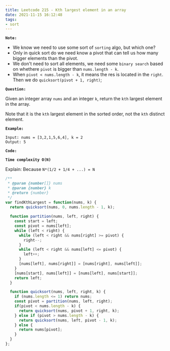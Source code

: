 ```yaml
---
title: Leetcode 215 - Kth largest element in an array
date: 2021-11-15 16:12:48
tags:
- sort
---
```

**`Note:`**
- We know we need to use some sort of `sorting` algo, but which one?
- Only in quick sort do we need know a pivot that can tell us how many bigger elements than the pivot.
- We don't need to sort all elements, we need some `binary search` based on whethere `pivot` is bigger than `nums.length - k`.
- When `pivot < nums.length - k`, it means the res is located in the `right`. Then we do `quicksort(pivot + 1, right)`;

**`Question:`**

Given an integer array `nums` and an integer `k`, return the `kth` largest element in the array.

Note that it is the `kth` largest element in the sorted order, not the `kth` distinct element.

**`Example:`**
```
Input: nums = [3,2,1,5,6,4], k = 2
Output: 5
```

**`Code:`**

**`Time complexity O(N)`**

Explain: Because `N*(1/2 + 1/4 + ...) = N`
```javascript
/**
 * @param {number[]} nums
 * @param {number} k
 * @return {number}
 */
var findKthLargest = function(nums, k) {
  return quicksort(nums, 0, nums.length - 1, k);
 
  function partition(nums, left, right) {
    const start = left;
    const pivot = nums[left];
    while (left < right) {
      while (left < right && nums[right] >= pivot) {
        right--;
      }
      while (left < right && nums[left] <= pivot) {
        left++;
      }
      [nums[left], nums[right]] = [nums[right], nums[left]];
    }
    [nums[start], nums[left]] = [nums[left], nums[start]];
    return left;
  }

  function quicksort(nums, left, right, k) {
    if (nums.length <= 1) return nums;
    const pivot = partition(nums, left, right);
    if(pivot < nums.length - k) {
      return quicksort(nums, pivot + 1, right, k);
    } else if (pivot > nums.length - k) {
      return quicksort(nums, left, pivot - 1, k);
    } else {
      return nums[pivot];
    }
  }
};
```
